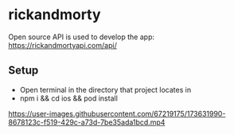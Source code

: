 # rickandmorty

 Open source API is used to develop the app: https://rickandmortyapi.com/api/ 

## Setup

- Open terminal in the directory that project locates in
- npm i && cd ios && pod install




https://user-images.githubusercontent.com/67219175/173631990-8678123c-f519-429c-a73d-7be35ada1bcd.mp4

